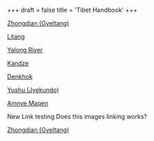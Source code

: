 +++
draft = false
title = 'Tibet Handbook'
+++

[Zhongdian (Gyeltang)](/images/maps/dorje/zhongdian.jpg)

[Litang](/images/maps/dorje/litang.jpg)

[Yalong River](/images/maps/dorje/yalong.jpg)

[Kandze](/images/maps/dorje/kandze.jpg)

[Denkhok](/images/maps/dorje/denkhok.jpg)

[Yushu (Jyekundo)](/images/maps/dorje/yushu.jpg)

[Amnye Maqen](/images/maps/dorje/maqen.jpg)

New Link testing
Does this images linking works?

[Zhongdian (Gyeltang)](/tibetdiariesfork/images/maps/dorje/zhongdian.jpg)